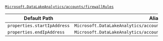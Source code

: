 [`Microsoft.DataLakeAnalytics/accounts/firewallRules`](https://docs.microsoft.com/en-us/azure/templates/microsoft.datalakeanalytics/accounts/firewallrules)

| Default Path | Alias |
|---|---|
| `properties.startIpAddress` | `Microsoft.DataLakeAnalytics/accounts/firewallRules/startIpAddress` |
| `properties.endIpAddress` | `Microsoft.DataLakeAnalytics/accounts/firewallRules/endIpAddress` |

